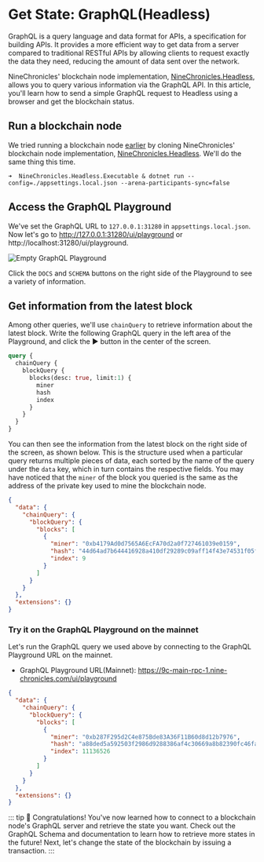 # Get State: GraphQL(Headless)

GraphQL is a query language and data format for APIs, a specification for building APIs. It provides a more efficient way to get data from a server compared to traditional RESTful APIs by allowing clients to request exactly the data they need, reducing the amount of data sent over the network.

NineChronicles' blockchain node implementation, [NineChronicles.Headless][nc-headless], allows you to query various information via the GraphQL API. In this article, you'll learn how to send a simple GraphQL request to Headless using a browser and get the blockchain status.

[nc-headless]: https://github.com/planetarium/NineChronicles.Headless

## Run a blockchain node

We tried running a blockchain node [earlier](../create-network/running-a-blockchain-node-with-dotnet-project) by cloning NineChronicles' blockchain node implementation, [NineChronicles.Headless][nc-headless]. We'll do the same thing this time.

```console
➜  NineChronicles.Headless.Executable & dotnet run --config=./appsettings.local.json --arena-participants-sync=false
```

## Access the GraphQL Playground

We've set the GraphQL URL to `127.0.0.1:31280` in `appsettings.local.json`. Now let's go to http://127.0.0.1:31280/ui/playground or http://localhost:31280/ui/playground.

![Empty GraphQL Playground](/graphql-playground-01.png)

Click the `DOCS` and `SCHEMA` buttons on the right side of the Playground to see a variety of information.

## Get information from the latest block

Among other queries, we'll use `chainQuery` to retrieve information about the latest block. Write the following GraphQL query in the left area of the Playground, and click the :arrow_forward: button in the center of the screen.

```graphql
query {
  chainQuery {
    blockQuery {
      blocks(desc: true, limit:1) {
        miner
        hash
        index
      }
    }
  }
}
```

You can then see the information from the latest block on the right side of the screen, as shown below. This is the structure used when a particular query returns multiple pieces of data, each sorted by the name of the query under the `data` key, which in turn contains the respective fields.
You may have noticed that the `miner` of the block you queried is the same as the address of the private key used to mine the blockchain node.

```json
{
  "data": {
    "chainQuery": {
      "blockQuery": {
        "blocks": [
          {
            "miner": "0xb4179Ad0d7565A6EcFA70d2a0f727461039e0159",
            "hash": "44d64ad7b644416928a410df29289c09aff14f43e74531f05f43e61b423fec23",
            "index": 9
          }
        ]
      }
    }
  },
  "extensions": {}
}
```

### Try it on the GraphQL Playground on the mainnet

Let's run the GraphQL query we used above by connecting to the GraphQL Playground URL on the mainnet.

- GraphQL Playground URL(Mainnet): https://9c-main-rpc-1.nine-chronicles.com/ui/playground

```json
{
  "data": {
    "chainQuery": {
      "blockQuery": {
        "blocks": [
          {
            "miner": "0xb287F295d2C4e875Bde83A36F11B60d8d12b7976",
            "hash": "a88ded5a592503f2986d9288386af4c30669a8b82390fc46fa2fe29cb3b2fdc4",
            "index": 11136526
          }
        ]
      }
    }
  },
  "extensions": {}
}
```

::: tip :rotating_light:
Congratulations! You've now learned how to connect to a blockchain node's GraphQL server and retrieve the state you want. Check out the GraphQL Schema and documentation to learn how to retrieve more states in the future!
Next, let's change the state of the blockchain by issuing a transaction.
:::
